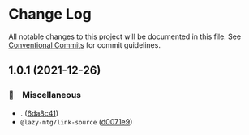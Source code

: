 # Change Log

All notable changes to this project will be documented in this file.
See [Conventional Commits](https://conventionalcommits.org) for commit guidelines.

## 1.0.1 (2021-12-26)


### 🔖　Miscellaneous

* . ([6da8c41](https://github.com/bluelovers/ws-mtg/commit/6da8c415f1b58cf2c9a48add1ab3f83c5b425f02))
* `@lazy-mtg/link-source` ([d0071e9](https://github.com/bluelovers/ws-mtg/commit/d0071e9a2cfca3d967c6f9217b726d724c6dfafd))
